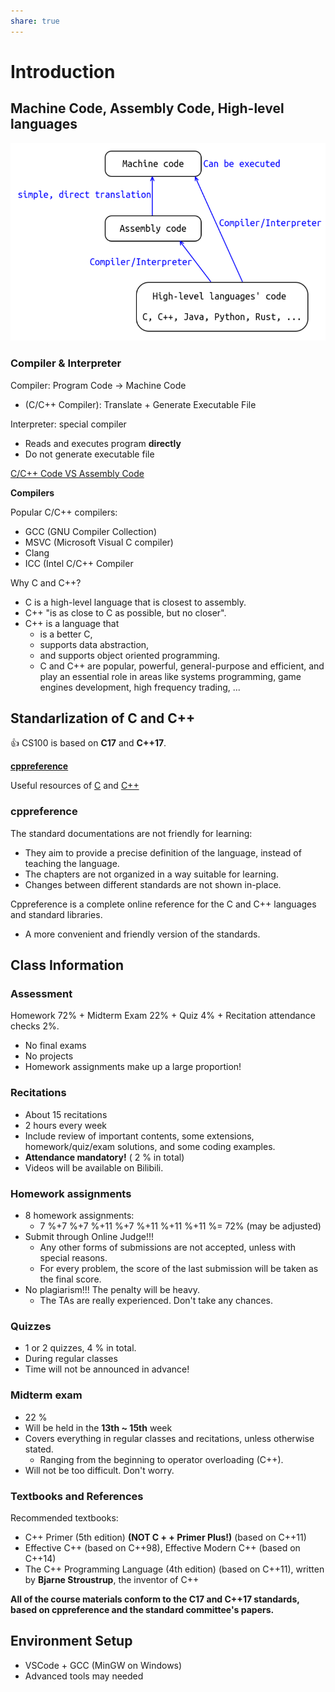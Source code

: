 ```yaml
---
share: true
---
```


# Introduction

## Machine Code, Assembly Code, High-level languages

![../res/Pasted image 20240226082842.png](../res/Pasted%20image%2020240226082842.png)

### Compiler & Interpreter

Compiler: Program Code -> Machine Code

- (C/C++ Compiler): Translate + Generate Executable File

Interpreter: special compiler

- Reads and executes program **directly**
- Do not generate executable file

[C/C++ Code VS Assembly Code](https://godbolt.org/z/4zWKhvd1P)

**Compilers**

Popular C/C++ compilers:

- GCC (GNU Compiler Collection)
- MSVC (Microsoft Visual C compiler)
- Clang
- ICC (Intel C/C++ Compiler

Why C and C++?

- C is a high-level language that is closest to assembly.
- C++ "is as close to C as possible, but no closer".
- C++ is a language that
	- is a better C,
	- supports data abstraction,
	- and supports object oriented programming.
	- C and C++ are popular, powerful, general-purpose and efficient, and play an essential role in areas like systems programming, game engines development, high frequency trading, ...

## Standarlization of C and C++

👍 CS100 is based on **C17** and **C++17**.

[**cppreference**](https://www.cppreference.com)

Useful resources of [C](https://en.cppreference.com/w/c/links) and [C++](https://en.cppreference.com/w/c/links)

### cppreference

The standard documentations are not friendly for learning:

- They aim to provide a precise definition of the language, instead of teaching the language.
- The chapters are not organized in a way suitable for learning.
- Changes between different standards are not shown in-place.

Cppreference is a complete online reference for the C and C++ languages and standard libraries.

- A more convenient and friendly version of the standards.

## Class Information

### Assessment

Homework 72\% + Midterm Exam 22\% + Quiz 4\% + Recitation attendance checks 2\%.

- No final exams
- No projects
- Homework assignments make up a large proportion!

### Recitations

- About 15 recitations
- 2 hours every week
- Include review of important contents, some extensions, homework/quiz/exam solutions, and some coding examples.
- **Attendance mandatory!** ( 2 \% in total)
- Videos will be available on Bilibili.

### Homework assignments

- 8 homework assignments:
	-  7 \%+7 \%+7 \%+11 \%+7 \%+11 \%+11 \%+11 \%= 72\% (may be adjusted)
- Submit through Online Judge!!!
	- Any other forms of submissions are not accepted, unless with special reasons.
	- For every problem, the score of the last submission will be taken as the final score.
- No plagiarism!!! The penalty will be heavy.
	- The TAs are really experienced. Don't take any chances.

### Quizzes

- 1 or 2 quizzes, 4 \% in total.
- During regular classes
- Time will not be announced in advance!

### Midterm exam

- 22 \%
- Will be held in the **13th ~ 15th** week
- Covers everything in regular classes and recitations, unless otherwise stated.
	- Ranging from the beginning to operator overloading (C++).
- Will not be too difficult. Don't worry.

### Textbooks and References

Recommended textbooks:

- C++ Primer (5th edition) **(NOT C + + Primer Plus!)** (based on C++11)
- Effective C++ (based on C++98), Effective Modern C++ (based on C++14)
- The C++ Programming Language (4th edition) (based on C++11), written by **Bjarne Stroustrup**, the inventor of C++

**All of the course materials conform to the C17 and C++17 standards, based on cppreference and the standard committee's papers.**

## Environment Setup

- VSCode + GCC (MinGW on Windows)
- Advanced tools may needed